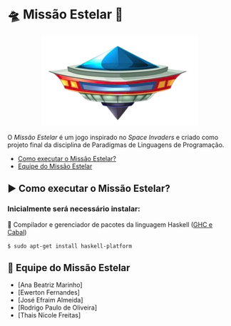 
# :flying_saucer: Missão Estelar :space_invader:
<p align=center>
  <img width=350 src="./bmps/nave.bmp"/> 
</p>

O *Missão Estelar* é um jogo inspirado no *Space Invaders* e criado como projeto final da disciplina de Paradigmas de Linguagens de Programação.

- [Como executar o Missão Estelar?](#arrow_forward-como-executar-o-Missao-Estelar)
- [Equipe do Missão Estelar](#pushpin-equipe-do-Missao-Estelar)

## :arrow_forward: Como executar o Missão Estelar?
 
### Inicialmente será necessário instalar: 

:arrows_counterclockwise: Compilador e gerenciador de pacotes da linguagem Haskell ([GHC e Cabal](https://www.haskell.org/platform/linux.html))

  ```
  $ sudo apt-get install haskell-platform 
  ```

## :pushpin: Equipe do Missão Estelar

- [Ana Beatriz Marinho]
- [Ewerton Fernandes]
- [José Efraim Almeida]
- [Rodrigo Paulo de Oliveira]
- [Thais Nicole Freitas]
